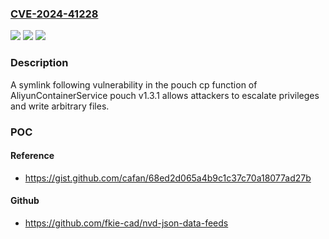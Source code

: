 ### [CVE-2024-41228](https://cve.mitre.org/cgi-bin/cvename.cgi?name=CVE-2024-41228)
![](https://img.shields.io/static/v1?label=Product&message=n%2Fa&color=blue)
![](https://img.shields.io/static/v1?label=Version&message=n%2Fa&color=blue)
![](https://img.shields.io/static/v1?label=Vulnerability&message=n%2Fa&color=brighgreen)

### Description

A symlink following vulnerability in the pouch cp function of AliyunContainerService pouch v1.3.1 allows attackers to escalate privileges and write arbitrary files.

### POC

#### Reference
- https://gist.github.com/cafan/68ed2d065a4b9c1c37c70a18077ad27b

#### Github
- https://github.com/fkie-cad/nvd-json-data-feeds

